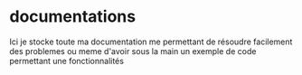 # documentations

Ici je stocke toute ma documentation me permettant de résoudre facilement des problemes ou meme d'avoir sous la main un exemple de code permettant une fonctionnalités
